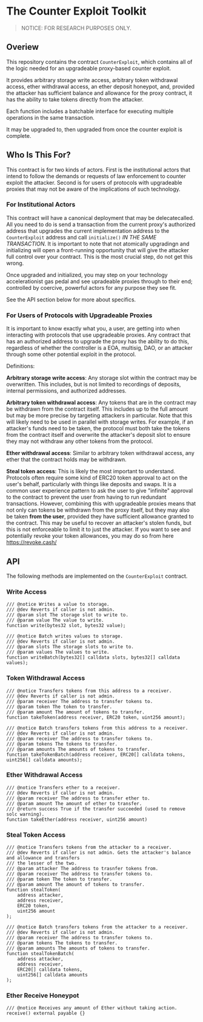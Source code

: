 # The Counter Exploit Toolkit

> NOTICE: FOR RESEARCH PURPOSES ONLY.

## Overiew

This repository contains the contract `CounterExploit`, which contains all of the logic needed for
an upgradeable proxy-based counter exploit.

It provides arbitrary storage write access, arbitrary token withdrawal access, ether withdrawal
access, an ether deposit honeypot, and, provided the attacker has sufficient balance and allowance
for the proxy contract, it has the ability to take tokens directly from the attacker.

Each function includes a batchable interface for executing multiple operations in the same
transaction.

It may be upgraded to, then upgraded from once the counter exploit is complete.

## Who Is This For?

This contract is for two kinds of actors. First is the institutional actors that intend to follow
the demands or requests of law enforcement to counter exploit the attacker. Second is for users of
protocols with upgradeable proxies that may not be aware of the implications of such technology.

### For Institutional Actors

This contract will have a canonical deployment that may be delecatecalled. All you need to do is
send a transaction from the current proxy's authorized address that upgrades the current
implementation address to the `CounterExploit` address and call `initialize()`
_IN THE SAME TRANSACTION_. It is important to note that not atomically upgradingn and initializing
will open a front-running opportunity that will give the attacker full control over your contract.
This is the most crucial step, do not get this wrong.

Once upgraded and initialized, you may step on your technology accelerationist gas pedal and see
upradeable proxies through to their end; controlled by coercive, powerful actors for any purpose
they see fit.

See the API section below for more about specifics.

### For Users of Protocols with Upgradeable Proxies

It is important to know exactly what you, a user, are getting into when interacting with protocols
that use upgradeable proxies. Any contract that has an authorized address to upgrade the proxy has
the ability to do this, regardless of whether the controller is a EOA, multisig, DAO, or an
attacker through some other potential exploit in the protocol.

Definitions:

**Arbitrary storage write access**: Any storage slot within the contract may be overwritten. This
includes, but is not limited to recordings of deposits, internal permissions, and authorized
addresses.

**Arbitrary token withdrawal access**: Any tokens that are in the contract may be withdrawn from
the contract itself. This includes up to the full amount but may be more precise by targeting
attackers in particular. Note that this will likely need to be used in parallel with storage writes.
For example, if an attacker's funds need to be taken, the protocol must both take the tokens from
the contract itself and overwrite the attacker's deposit slot to ensure they may not withdraw any
other tokens from the protocol.

**Ether withdrawal access**: Similar to arbitrary token withdrawal access, any ether that the
contract holds may be withdrawn.

**Steal token access**: This is likely the most important to understand. Protocols often require
some kind of ERC20 token approval to act on the user's behalf, particularly with things like
deposits and swaps. It is a common user experience pattern to ask the user to give "infinite"
approval to the contract to prevent the user from having to run redundant transactions. However,
combining this with upgradeable proxies means that not only can tokens be withdrawn from the proxy
itself, but they may also be taken **from the user**, provided they have sufficient allowance
granted to the contract. This may be useful to recover an attacker's stolen funds, but this is not
enforceable to limit it to just the attacker. If you want to see and potentially revoke your token
allowances, you may do so from here https://revoke.cash/

## API

The following methods are implemented on the `CounterExploit` contract.

### Write Access

```solidity
/// @notice Writes a value to storage.
/// @dev Reverts if caller is not admin.
/// @param slot The storage slot to write to.
/// @param value The value to write.
function write(bytes32 slot, bytes32 value);

/// @notice Batch writes values to storage.
/// @dev Reverts if caller is not admin.
/// @param slots The storage slots to write to.
/// @param values The values to write.
function writeBatch(bytes32[] calldata slots, bytes32[] calldata values);
```

### Token Withdrawal Access

```solidity
/// @notice Transfers tokens from this address to a receiver.
/// @dev Reverts if caller is not admin.
/// @param receiver The address to transfer tokens to.
/// @param token The token to transfer.
/// @param amount The amount of tokens to transfer.
function takeToken(address receiver, ERC20 token, uint256 amount);

/// @notice Batch transfers tokens from this address to a receiver.
/// @dev Reverts if caller is not admin.
/// @param receiver The address to transfer tokens to.
/// @param tokens The tokens to transfer.
/// @param amounts The amounts of tokens to transfer.
function takeTokenBatch(address receiver, ERC20[] calldata tokens, uint256[] calldata amounts);
```


### Ether Withdrawal Access

```solidity
/// @notice Transfers ether to a receiver.
/// @dev Reverts if caller is not admin.
/// @param receiver The address to transfer ether to.
/// @param amount The amount of ether to transfer.
/// @return success True if the transfer succeeded (used to remove solc warning).
function takeEther(address receiver, uint256 amount)
```

### Steal Token Access

```solidity
/// @notice Transfers tokens from the attacker to a receiver.
/// @dev Reverts if caller is not admin. Gets the attacker's balance and allowance and transfers
/// the lesser of the two.
/// @param attacker The address to trasnfer tokens from.
/// @param receiver The address to transfer tokens to.
/// @param token The token to transfer.
/// @param amount The amount of tokens to transfer.
function stealToken(
    address attacker,
    address receiver,
    ERC20 token,
    uint256 amount
);

/// @notice Batch transfers tokens from the attacker to a receiver.
/// @dev Reverts if caller is not admin.
/// @param receiver The address to transfer tokens to.
/// @param tokens The tokens to transfer.
/// @param amounts The amounts of tokens to transfer.
function stealTokenBatch(
    address attacker,
    address receiver,
    ERC20[] calldata tokens,
    uint256[] calldata amounts
);
```

### Ether Receive Honeypot

```solidity
/// @notice Receives any amount of Ether without taking action.
receive() external payable {}
```

